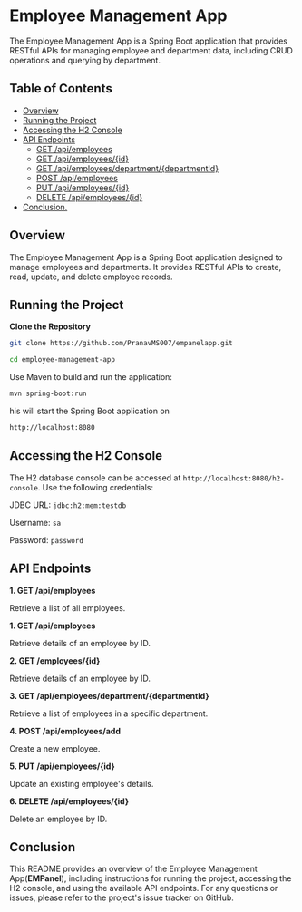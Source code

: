 # Employee Management App

The Employee Management App is a Spring Boot application that provides RESTful APIs for managing employee and department data, including CRUD operations and querying by department.

## Table of Contents

- [Overview](#overview)
- [Running the Project](#running-the-project)
- [Accessing the H2 Console](#accessing-the-h2-console)
- [API Endpoints](#api-endpoints)
  - [GET /api/employees](#get-employees)
  - [GET /api/employees/{id}](#get-employeesid)
  - [GET /api/employees/department/{departmentId}](#get-employeesdepartmentdepartmentid)
  - [POST /api/employees](#post-employees)
  - [PUT /api/employees/{id}](#put-employeesid)
  - [DELETE /api/employees/{id}](#delete-employeesid)
- [Conclusion.](#Conclusion)

## Overview

The Employee Management App is a Spring Boot application designed to manage employees and departments. It provides RESTful APIs to create, read, update, and delete employee records.

## Running the Project

**Clone the Repository**

   ```sh
   git clone https://github.com/PranavMS007/empanelapp.git
   
   cd employee-management-app
```
Use Maven to build and run the application:
```sh
mvn spring-boot:run
```

his will start the Spring Boot application on 
```sh
http://localhost:8080
```
## Accessing the H2 Console
The H2 database console can be accessed at `http://localhost:8080/h2-console`. Use the following credentials:

JDBC URL: `jdbc:h2:mem:testdb`

Username: `sa`

Password: `password`

## API Endpoints

**1. GET /api/employees**

   Retrieve a list of all employees.


  **1. GET /api/employees**

   Retrieve details of an employee by ID.   
  
**2. GET /employees/{id}**

  Retrieve details of an employee by ID.


**3. GET /api/employees/department/{departmentId}**
  
  Retrieve a list of employees in a specific department.

**4. POST /api/employees/add**

Create a new employee.

   
**5. PUT /api/employees/{id}**
  
  Update an existing employee's details.
  
 
**6. DELETE /api/employees/{id}**

Delete an employee by ID.

## Conclusion

This README provides an overview of the Employee Management App(**EMPanel**), including instructions for running the project, accessing the H2 console, and using the available API endpoints. For any questions or issues, please refer to the project's issue tracker on GitHub.

